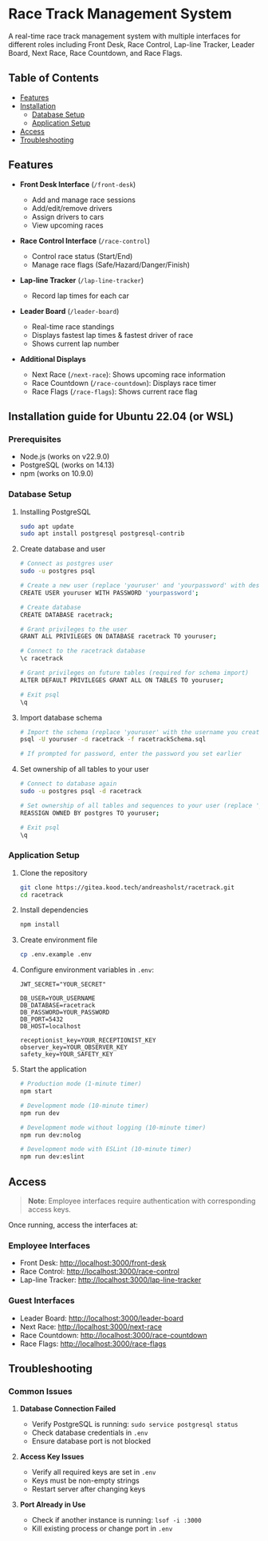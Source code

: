 # Race Track Management System

A real-time race track management system with multiple interfaces for different roles including Front Desk, Race Control, Lap-line Tracker, Leader Board, Next Race, Race Countdown, and Race Flags.

## Table of Contents
- [Features](#features)
- [Installation](#installation-guide-for-ubuntu-2204-or-wsl)
  - [Database Setup](#database-setup)
  - [Application Setup](#application-setup)
- [Access](#access)
- [Troubleshooting](#troubleshooting)

## Features

- **Front Desk Interface** (`/front-desk`)
  - Add and manage race sessions
  - Add/edit/remove drivers
  - Assign drivers to cars
  - View upcoming races

- **Race Control Interface** (`/race-control`)
  - Control race status (Start/End)
  - Manage race flags (Safe/Hazard/Danger/Finish)

- **Lap-line Tracker** (`/lap-line-tracker`)
  - Record lap times for each car

- **Leader Board** (`/leader-board`)
  - Real-time race standings
  - Displays fastest lap times & fastest driver of race
  - Shows current lap number

- **Additional Displays**
  - Next Race (`/next-race`): Shows upcoming race information
  - Race Countdown (`/race-countdown`): Displays race timer
  - Race Flags (`/race-flags`): Shows current race flag

## Installation guide for Ubuntu 22.04 (or WSL)

### Prerequisites

- Node.js (works on v22.9.0)
- PostgreSQL (works on 14.13)
- npm (works on 10.9.0)

### Database Setup

1. Installing PostgreSQL
    ```bash
    sudo apt update
    sudo apt install postgresql postgresql-contrib
    ```

2. Create database and user
    ```bash
    # Connect as postgres user
    sudo -u postgres psql

    # Create a new user (replace 'youruser' and 'yourpassword' with desired credentials)
    CREATE USER youruser WITH PASSWORD 'yourpassword';

    # Create database
    CREATE DATABASE racetrack;

    # Grant privileges to the user
    GRANT ALL PRIVILEGES ON DATABASE racetrack TO youruser;

    # Connect to the racetrack database
    \c racetrack

    # Grant privileges on future tables (required for schema import)
    ALTER DEFAULT PRIVILEGES GRANT ALL ON TABLES TO youruser;

    # Exit psql
    \q
    ```

3. Import database schema
    ```bash
    # Import the schema (replace 'youruser' with the username you created)
    psql -U youruser -d racetrack -f racetrackSchema.sql

    # If prompted for password, enter the password you set earlier
    ```

4. Set ownership of all tables to your user
    ```bash
    # Connect to database again
    sudo -u postgres psql -d racetrack

    # Set ownership of all tables and sequences to your user (replace 'youruser')
    REASSIGN OWNED BY postgres TO youruser;

    # Exit psql
    \q
    ```

### Application Setup

1. Clone the repository
    ```bash
    git clone https://gitea.kood.tech/andreasholst/racetrack.git
    cd racetrack
    ```

2. Install dependencies
    ```bash
    npm install
    ```

3. Create environment file
    ```bash
    cp .env.example .env
    ```

4. Configure environment variables in `.env`:
    ```
    JWT_SECRET="YOUR_SECRET"

    DB_USER=YOUR_USERNAME
    DB_DATABASE=racetrack
    DB_PASSWORD=YOUR_PASSWORD
    DB_PORT=5432
    DB_HOST=localhost

    receptionist_key=YOUR_RECEPTIONIST_KEY
    observer_key=YOUR_OBSERVER_KEY
    safety_key=YOUR_SAFETY_KEY
    ```

5. Start the application
    ```bash
    # Production mode (1-minute timer)
    npm start

    # Development mode (10-minute timer)
    npm run dev

    # Development mode without logging (10-minute timer)
    npm run dev:nolog
    
    # Development mode with ESLint (10-minute timer)
    npm run dev:eslint
    ```

## Access

> **Note**: Employee interfaces require authentication with corresponding access keys.

Once running, access the interfaces at:

### Employee Interfaces

- Front Desk: [http://localhost:3000/front-desk](http://localhost:3000/front-desk)
- Race Control: [http://localhost:3000/race-control](http://localhost:3000/race-control)
- Lap-line Tracker: [http://localhost:3000/lap-line-tracker](http://localhost:3000/lap-line-tracker)

### Guest Interfaces

- Leader Board: [http://localhost:3000/leader-board](http://localhost:3000/leader-board)
- Next Race: [http://localhost:3000/next-race](http://localhost:3000/next-race)
- Race Countdown: [http://localhost:3000/race-countdown](http://localhost:3000/race-countdown)
- Race Flags: [http://localhost:3000/race-flags](http://localhost:3000/race-flags)

## Troubleshooting
### Common Issues
1. **Database Connection Failed**
   - Verify PostgreSQL is running: `sudo service postgresql status`
   - Check database credentials in `.env`
   - Ensure database port is not blocked

2. **Access Key Issues**
   - Verify all required keys are set in `.env`
   - Keys must be non-empty strings
   - Restart server after changing keys

3. **Port Already in Use**
   - Check if another instance is running: `lsof -i :3000`
   - Kill existing process or change port in `.env`